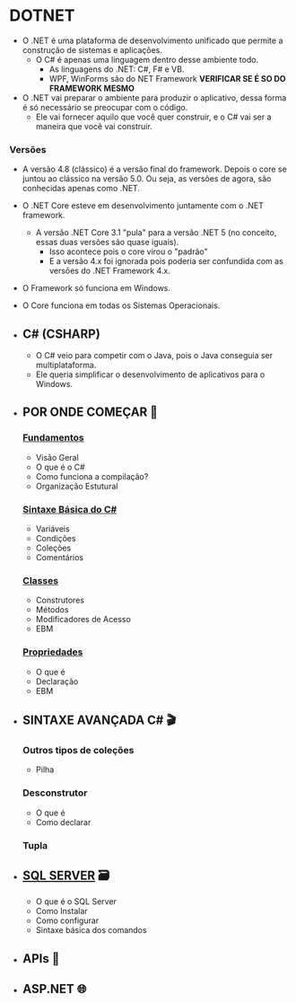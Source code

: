 # DOTNET
* O .NET é uma plataforma de desenvolvimento unificado que permite a construção de sistemas e aplicações.
    * O C# é apenas uma linguagem dentro desse ambiente todo.
        * As linguagens do .NET: C#, F# e VB.
        * WPF, WinForms são do NET Framework **VERIFICAR SE É SO DO FRAMEWORK MESMO**
* O .NET vai preparar o ambiente para produzir o aplicativo, dessa forma é só necessário se preocupar com o código. 
    * Ele vai fornecer aquilo que você quer construir, e o C# vai ser a maneira que você vai construir.

### Versões
* A versão 4.8 (clássico) é a versão final do framework. Depois o core se juntou ao clássico na versão 5.0. Ou seja, as versões de agora, são conhecidas apenas como .NET. 
* O .NET Core esteve em desenvolvimento juntamente com o .NET framework.
  * A versão .NET Core 3.1 "pula" para a versão .NET 5 (no conceito, essas duas versões são quase iguais). 
    * Isso acontece pois o core virou o "padrão"
    * E a versão 4.x foi ignorada pois poderia ser confundida com as versões do .NET Framework 4.x.
* O Framework só funciona em Windows.
* O Core funciona em todas os Sistemas Operacionais.

* ## C# (CSHARP)
  * O C# veio para competir com o Java, pois o Java conseguia ser multiplataforma.
  * Ele queria simplificar o desenvolvimento de aplicativos para o Windows.  

* ## POR ONDE COMEÇAR 🐾
  ### [Fundamentos](inicio/fundamentos/README.md)
  * Visão Geral
  * O que é o C#
  * Como funciona a compilação?
  * Organização Estutural

  ### [Sintaxe Básica do C#](inicio/sintaxe-basica/README.md)
  * Variáveis
  * Condições
  * Coleções
  * Comentários
  
  ### [Classes](inicio/classes/README.md)
  * Construtores
  * Métodos
  * Modificadores de Acesso 
  * EBM
  
  ### [Propriedades](inico/props/README.md)
  * O que é
  * Declaração
  * EBM

* ## SINTAXE AVANÇADA C# 🎬
  ### Outros tipos de coleções
  * Pilha
  
  ### Desconstrutor
  * O que é
  * Como declarar
  
  ### Tupla

* ## [SQL SERVER](../banco-de-dados/README.md) 🗃️
  * O que é o SQL Server
  * Como Instalar
  * Como configurar
  * Sintaxe básica dos comandos
  
* ## APIs 🐝

* ## ASP.NET 🌐
